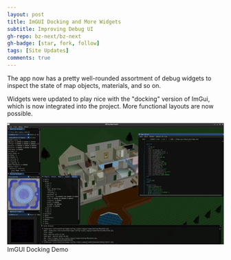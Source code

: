 ```yaml
---
layout: post
title: ImGUI Docking and More Widgets
subtitle: Improving Debug UI
gh-repo: bz-next/bz-next
gh-badge: [star, fork, follow]
tags: [Site Updates]
comments: true
---
```


The app now has a pretty well-rounded assortment of debug widgets to inspect the state of map objects, materials, and so on.

Widgets were updated to play nice with the "docking" version of ImGui, which is now integrated into the project. More functional layouts are now possible.

![ImGUI Docking Demo](/assets/img/docking.jpg)
ImGUI Docking Demo